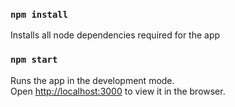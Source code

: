 ### `npm install`

Installs all node dependencies required for the app 

### `npm start`

Runs the app in the development mode.\
Open [http://localhost:3000](http://localhost:3000) to view it in the browser.
